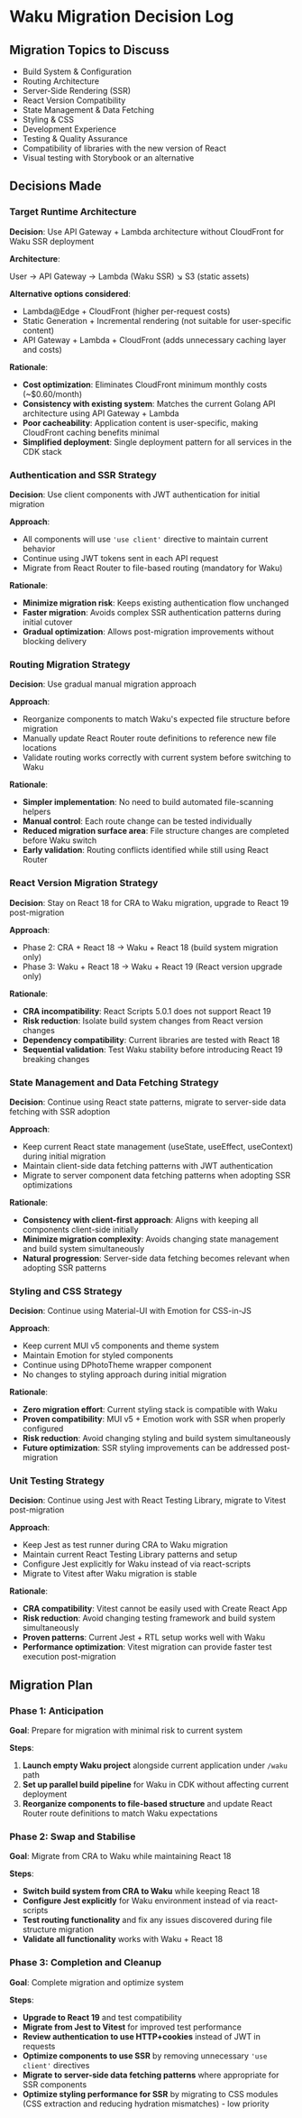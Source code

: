 # Waku Migration Decision Log

## Migration Topics to Discuss

- Build System & Configuration
- Routing Architecture  
- Server-Side Rendering (SSR)
- React Version Compatibility
- State Management & Data Fetching
- Styling & CSS
- Development Experience
- Testing & Quality Assurance
- Compatibility of libraries with the new version of React
- Visual testing with Storybook or an alternative

## Decisions Made

### Target Runtime Architecture

**Decision**: Use API Gateway + Lambda architecture without CloudFront for Waku SSR deployment

**Architecture**:

User → API Gateway → Lambda (Waku SSR)
                   ↘ S3 (static assets)

**Alternative options considered**:
- Lambda@Edge + CloudFront (higher per-request costs)
- Static Generation + Incremental rendering (not suitable for user-specific content)
- API Gateway + Lambda + CloudFront (adds unnecessary caching layer and costs)

**Rationale**:
- **Cost optimization**: Eliminates CloudFront minimum monthly costs (~$0.60/month)
- **Consistency with existing system**: Matches the current Golang API architecture using API Gateway + Lambda
- **Poor cacheability**: Application content is user-specific, making CloudFront caching benefits minimal
- **Simplified deployment**: Single deployment pattern for all services in the CDK stack

### Authentication and SSR Strategy

**Decision**: Use client components with JWT authentication for initial migration

**Approach**:
- All components will use `'use client'` directive to maintain current behavior
- Continue using JWT tokens sent in each API request
- Migrate from React Router to file-based routing (mandatory for Waku)

**Rationale**:
- **Minimize migration risk**: Keeps existing authentication flow unchanged
- **Faster migration**: Avoids complex SSR authentication patterns during initial cutover
- **Gradual optimization**: Allows post-migration improvements without blocking delivery

### Routing Migration Strategy

**Decision**: Use gradual manual migration approach

**Approach**:
- Reorganize components to match Waku's expected file structure before migration
- Manually update React Router route definitions to reference new file locations
- Validate routing works correctly with current system before switching to Waku

**Rationale**:
- **Simpler implementation**: No need to build automated file-scanning helpers
- **Manual control**: Each route change can be tested individually
- **Reduced migration surface area**: File structure changes are completed before Waku switch
- **Early validation**: Routing conflicts identified while still using React Router

### React Version Migration Strategy

**Decision**: Stay on React 18 for CRA to Waku migration, upgrade to React 19 post-migration

**Approach**:
- Phase 2: CRA + React 18 → Waku + React 18 (build system migration only)
- Phase 3: Waku + React 18 → Waku + React 19 (React version upgrade only)

**Rationale**:
- **CRA incompatibility**: React Scripts 5.0.1 does not support React 19
- **Risk reduction**: Isolate build system changes from React version changes
- **Dependency compatibility**: Current libraries are tested with React 18
- **Sequential validation**: Test Waku stability before introducing React 19 breaking changes

### State Management and Data Fetching Strategy

**Decision**: Continue using React state patterns, migrate to server-side data fetching with SSR adoption

**Approach**:
- Keep current React state management (useState, useEffect, useContext) during initial migration
- Maintain client-side data fetching patterns with JWT authentication
- Migrate to server component data fetching patterns when adopting SSR optimizations

**Rationale**:
- **Consistency with client-first approach**: Aligns with keeping all components client-side initially
- **Minimize migration complexity**: Avoids changing state management and build system simultaneously
- **Natural progression**: Server-side data fetching becomes relevant when adopting SSR patterns

### Styling and CSS Strategy

**Decision**: Continue using Material-UI with Emotion for CSS-in-JS

**Approach**:
- Keep current MUI v5 components and theme system
- Maintain Emotion for styled components
- Continue using DPhotoTheme wrapper component
- No changes to styling approach during initial migration

**Rationale**:
- **Zero migration effort**: Current styling stack is compatible with Waku
- **Proven compatibility**: MUI v5 + Emotion work with SSR when properly configured
- **Risk reduction**: Avoid changing styling and build system simultaneously
- **Future optimization**: SSR styling improvements can be addressed post-migration

### Unit Testing Strategy

**Decision**: Continue using Jest with React Testing Library, migrate to Vitest post-migration

**Approach**:
- Keep Jest as test runner during CRA to Waku migration
- Maintain current React Testing Library patterns and setup
- Configure Jest explicitly for Waku instead of via react-scripts
- Migrate to Vitest after Waku migration is stable

**Rationale**:
- **CRA compatibility**: Vitest cannot be easily used with Create React App
- **Risk reduction**: Avoid changing testing framework and build system simultaneously
- **Proven patterns**: Current Jest + RTL setup works well with Waku
- **Performance optimization**: Vitest migration can provide faster test execution post-migration

## Migration Plan

### Phase 1: Anticipation

**Goal**: Prepare for migration with minimal risk to current system

**Steps**:
1. **Launch empty Waku project** alongside current application under `/waku` path
2. **Set up parallel build pipeline** for Waku in CDK without affecting current deployment
3. **Reorganize components to file-based structure** and update React Router route definitions to match Waku expectations

### Phase 2: Swap and Stabilise

**Goal**: Migrate from CRA to Waku while maintaining React 18

**Steps**:
- **Switch build system from CRA to Waku** while keeping React 18
- **Configure Jest explicitly** for Waku environment instead of via react-scripts
- **Test routing functionality** and fix any issues discovered during file structure migration
- **Validate all functionality** works with Waku + React 18

### Phase 3: Completion and Cleanup

**Goal**: Complete migration and optimize system

**Steps**:
- **Upgrade to React 19** and test compatibility
- **Migrate from Jest to Vitest** for improved test performance
- **Review authentication to use HTTP+cookies** instead of JWT in requests
- **Optimize components to use SSR** by removing unnecessary `'use client'` directives
- **Migrate to server-side data fetching patterns** where appropriate for SSR components
- **Optimize styling performance for SSR** by migrating to CSS modules (CSS extraction and reducing hydration mismatches) - low priority
